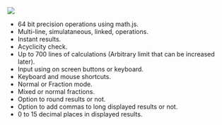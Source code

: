 ![](https://i.imgur.com/dsV59BV.jpg)

- 64 bit precision operations using math.js.
- Multi-line, simulataneous, linked, operations.
- Instant results.
- Acyclicity check.
- Up to 700 lines of calculations (Arbitrary limit that can be increased later).
- Input using on screen buttons or keyboard.
- Keyboard and mouse shortcuts.
- Normal or Fraction mode.
- Mixed or normal fractions.
- Option to round results or not.
- Option to add commas to long displayed results or not.
- 0 to 15 decimal places in displayed results.
